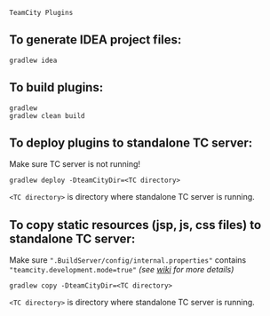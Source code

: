 
~~~~~~~~~~~~~~~~~
TeamCity Plugins
~~~~~~~~~~~~~~~~~


 To generate IDEA project files:
---------------------------------------------------------

    gradlew idea


 To build plugins:
---------------------------------------------------------

    gradlew
    gradlew clean build


 To deploy plugins to standalone TC server:
---------------------------------------------------------

Make sure TC server is not running!

    gradlew deploy -DteamCityDir=<TC directory>


`<TC directory>` is directory where standalone TC server is running.



 To copy static resources (jsp, js, css files) to standalone TC server:
---------------------------------------------------------

Make sure `".BuildServer/config/internal.properties"` contains `"teamcity.development.mode=true"` _(see [wiki](http://confluence.jetbrains.net/display/TCD65/Development+Environment) for more details)_

    gradlew copy -DteamCityDir=<TC directory>


`<TC directory>` is directory where standalone TC server is running.
